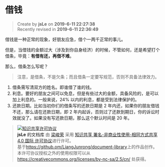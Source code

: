 借钱
===

> Create by **jsLe** on **2019-6-11 22:27:38**  
> Recently revised in **2019-6-11 22:36:49**

借钱是一种正常的现象，好朋友应急，借个一两千正常的事儿。

但是，当借钱的金额过大（涉及到你自身经济）的时候，不管如何，还是希望打个借条，毕竟：**有借有还，再借不难**。

那么，借条怎么写呢？

> 注意，是借条，不是欠条；而且借条一定要写规范，否则不具备法律效力。

1. 借条需写清双方的姓名。即谁借了谁的钱。
2. 利息。要好的朋友之间可以免息，但是有些过大的金额，具备风险的，是可以加上利息的。一般来说，24% 以内的利息，都是受到法律保护的。
3. 还款日期。比如当初你们的借条写的还款日期是 2 年内还，如果你的朋友借钱不还，那么请在还款日期，即 2 年内起诉，否则过了还款到期日，你的诉讼时效就没了。如果没有写还款日期，那么这个默认时间是 20 年。

> <a rel="license" href="http://creativecommons.org/licenses/by-nc-sa/4.0/"><img alt="知识共享许可协议" style="border-width:0" src="https://i.creativecommons.org/l/by-nc-sa/4.0/88x31.png" /></a><br /><a xmlns:dct="http://purl.org/dc/terms/" property="dct:title">**jsLe** 的文档库</a> 由 <a xmlns:cc="http://creativecommons.org/ns#" href="https://github.com/LiangJunrong/document-library" property="cc:attributionName" rel="cc:attributionURL">梁峻荣</a> 采用 <a rel="license" href="http://creativecommons.org/licenses/by-nc-sa/4.0/">知识共享 署名-非商业性使用-相同方式共享 4.0 国际 许可协议</a>进行许可。<br />基于<a xmlns:dct="http://purl.org/dc/terms/" href="https://github.com/LiangJunrong/document-library" rel="dct:source">https://github.om/LiangJunrong/document-library</a>上的作品创作。<br />本许可协议授权之外的使用权限可以从 <a xmlns:cc="http://creativecommons.org/ns#" href="https://creativecommons.org/licenses/by-nc-sa/2.5/cn/" rel="cc:morePermissions">https://creativecommons.org/licenses/by-nc-sa/2.5/cn/</a> 处获得。